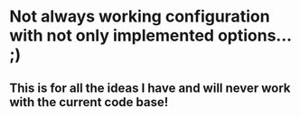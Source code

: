 # Not always working configuration with not only implemented options... ;) 

## This is for all the ideas I have and will never work with the current code base!
